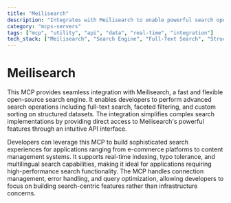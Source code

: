 ```yaml
---
title: "Meilisearch"
description: "Integrates with Meilisearch to enable powerful search operations with filtering and sorting capabilities for structured data retrieval."
category: "mcps-servers"
tags: ["mcp", "utility", "api", "data", "real-time", "integration"]
tech_stack: ["Meilisearch", "Search Engine", "Full-Text Search", "Structured Data", "Real-time Indexing"]
---
```


# Meilisearch

This MCP provides seamless integration with Meilisearch, a fast and flexible open-source search engine. It enables developers to perform advanced search operations including full-text search, faceted filtering, and custom sorting on structured datasets. The integration simplifies complex search implementations by providing direct access to Meilisearch's powerful features through an intuitive API interface.

Developers can leverage this MCP to build sophisticated search experiences for applications ranging from e-commerce platforms to content management systems. It supports real-time indexing, typo tolerance, and multilingual search capabilities, making it ideal for applications requiring high-performance search functionality. The MCP handles connection management, error handling, and query optimization, allowing developers to focus on building search-centric features rather than infrastructure concerns.
